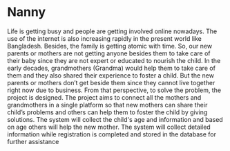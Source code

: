 # Nanny
Life is getting busy and people are getting involved online nowadays. The use of the internet is  also increasing rapidly in the present world like Bangladesh. Besides, the family is getting atomic  with time. So, our new parents or mothers are not getting anyone besides them to take care of  their baby since they are not expert or educated to nourish the child. In the early decades,  grandmothers (Grandma) would help them to take care of them and they also shared their  experience to foster a child. But the new parents or mothers don’t get beside them since they  cannot live together right now due to business. From that perspective, to solve the problem, the  project is designed. The project aims to connect all the mothers and grandmothers in a single  platform so that new mothers can share their child’s problems and others can help them to foster  the child by giving solutions. The system will collect the child's age and information and based  on age others will help the new mother. The system will collect detailed information while  registration is completed and stored in the database for further assistance
